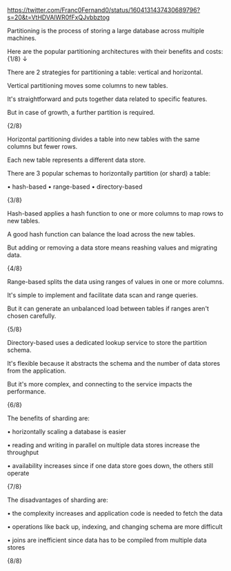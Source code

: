 https://twitter.com/Franc0Fernand0/status/1604131437430689796?s=20&t=VtHDVAlWR0fFxQJvbbztog

Partitioning is the process of storing a large database across multiple machines.

Here are the popular partitioning architectures with their benefits and costs: {1/8} ↓

There are 2 strategies for partitioning a table: vertical and horizontal.

Vertical partitioning moves some columns to new tables.

It's straightforward and puts together data related to specific features.

But in case of growth, a further partition is required.

{2/8}

Horizontal partitioning divides a table into new tables with the same columns but fewer rows.

Each new table represents a different data store.

There are 3 popular schemas to horizontally partition (or shard) a table:

• hash-based
• range-based 
• directory-based

{3/8}

Hash-based applies a hash function to one or more columns to map rows to new tables.

A good hash function can balance the load across the new tables.

But adding or removing a data store means reashing values and migrating data.

{4/8}

Range-based splits the data using ranges of values in one or more columns.

It's simple to implement and facilitate data scan and range queries.

But it can generate an unbalanced load between tables if ranges aren't chosen carefully.

{5/8}

Directory-based uses a dedicated lookup service to store the partition schema.

It's flexible because it abstracts the schema and the number of data stores from the application.

But it's more complex, and connecting to the service impacts the performance.

{6/8}

The benefits of sharding are:

• horizontally scaling a database is easier

• reading and writing in parallel on multiple data stores increase the throughput

• availability increases since if one data store goes down, the others still operate

{7/8}

The disadvantages of sharding are:

• the complexity increases and application code is needed to fetch the data

• operations like back up, indexing, and changing schema are more difficult

• joins are inefficient since data has to be compiled from multiple data stores

{8/8}



